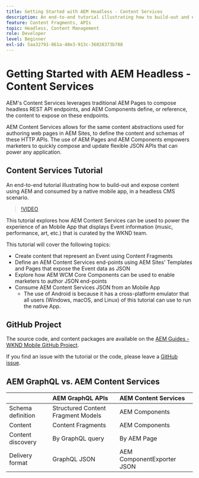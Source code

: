 ```yaml
---
title: Getting Started with AEM Headless - Content Services
description: An end-to-end tutorial illustrating how to build-out and expose content using AEM Headless.
feature: Content Fragments, APIs
topic: Headless, Content Management
role: Developer
level: Beginner
exl-id: 5aa32791-861a-48e3-913c-36028373b788
---
```

# Getting Started with AEM Headless - Content Services

AEM's Content Services leverages traditional AEM Pages to compose headless REST API endpoints, and AEM Components define, or reference, the content to expose on these endpoints.

AEM Content Services allows for the same content abstractions used for authoring web pages in AEM Sites, to define the content and schemas of these HTTP APIs. The use of AEM Pages and AEM Components empowers marketers to quickly compose and update flexible JSON APIs that can power any application.

## Content Services Tutorial

An end-to-end tutorial illustrating how to build-out and expose content using AEM and consumed by a native mobile app, in a headless CMS scenario.

>[!VIDEO](https://video.tv.adobe.com/v/28315/?quality=12&learn=on)

This tutorial explores how AEM Content Services can be used to power the experience of an Mobile App that displays Event information (music, performance, art, etc.) that is curated by the WKND team.

This tutorial will cover the following topics:

* Create content that represent an Event using Content Fragments
* Define an AEM Content Services end-points using AEM Sites' Templates and Pages that expose the Event data as JSON
* Explore how AEM WCM Core Components can be used to enable marketers to author JSON end-points
* Consume AEM Content Services JSON from an Mobile App
  * The use of Android is because it has a cross-platform emulator that all users (Windows, macOS, and Linux) of this tutorial can use to run the native App.

## GitHub Project

The source code, and content packages are available on the [AEM Guides - WKND Mobile GitHub Project](https://github.com/adobe/aem-guides-wknd-mobile).

If you find an issue with the tutorial or the code, please leave a [GitHub issue](https://github.com/adobe/aem-guides-wknd-mobile/issues).

## AEM GraphQL vs. AEM Content Services

|                                | AEM GraphQL APIs | AEM Content Services | 
|--------------------------------|:-----------------|:---------------------|
| Schema definition | Structured Content Fragment Models | AEM Components |
| Content | Content Fragments | AEM Components |
| Content discovery | By GraphQL query | By AEM Page |
| Delivery format | GraphQL JSON | AEM ComponentExporter JSON |
